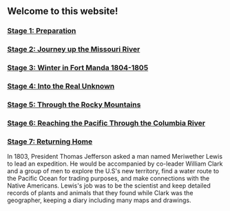 ## Welcome to this website!




### [Stage 1: Preparation](stage1.md)
### [Stage 2: Journey up the Missouri River](stage2.md)
### [Stage 3: Winter in Fort Manda 1804-1805](stage3.md)
### [Stage 4: Into the Real Unknown](stage4.md)
### [Stage 5: Through the Rocky Mountains](stage5.md)
### [Stage 6: Reaching the Pacific Through the Columbia River](stage6.md)
### [Stage 7: Returning Home](stage7.md)






In 1803, President Thomas Jefferson asked a man named Meriwether Lewis to lead an expedition. He would be accompanied by co-leader William Clark and a group of men to explore the U.S's new territory, find a water route to the Pacific Ocean for trading purposes, and make connections with the Native Americans. Lewis's job was to be the scientist and keep detailed records of plants and animals that they found while Clark was the geographer, keeping a diary including many maps and drawings.




